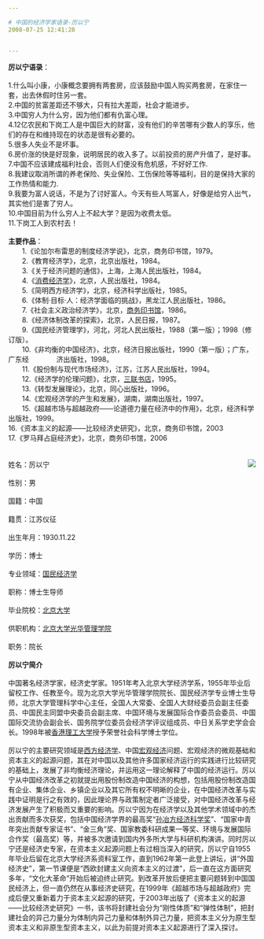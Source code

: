 ```yaml
---

# 中国的经济学家语录-厉以宁
2008-07-25 12:41:28


---
```



<span style="font-weight: bold;">厉以宁语录</span>：<br />
<br />
1.什么叫小康，小康概念要拥有两套房，应该鼓励中国人购买两套房，在家住一套，出去休假时住另一套。 <br />
2.中国的贫富差距还不够大，只有拉大差距，社会才能进步。 <br />
3.中国穷人为什么穷，因为他们都有仇富心理。 <br />
4.12亿农民和下岗工人是中国巨大的财富，没有他们的辛苦哪有少数人的享乐，他们的存在和维持现在的状态是很有必要的。 <br />
5.很多人失业不是坏事。 <br />
6.房价涨的快是好现象，说明居民的收入多了。以前投资的房产升值了，是好事。 <br />
7.中国不应该建成福利社会，否则人们便没有危机感，不好好工作. <br />
8.我建议取消所谓的养老保险、失业保险、工伤保险等等福利，目的是保持大家的工作热情和能力. <br />
9.我要为富人说话，不是为了讨好富人。今天有些人骂富人，好像是给穷人出气，其实他们是害了穷人。 <br />
10.中国目前为什么穷人上不起大学？是因为收费太低。 <br />
11.下岗工人到农村去！<br />
<br />
<span style="font-weight: bold;">主要作品</span>：<br />
　　1.《论加尔布雷思的制度经济学说》，北京，商务印书馆，1979。 <br />
　　2.《教育经济学》，北京，北京出版社，1984。 <br />
　　3.《关于经济问题的通信》，上海，上海人民出版社，1984。 <br />
　　4.《<a target=_blank target="_blank" href="http://baike.baidu.com/view/1180913.htm">消费经济学</a>》，北京，人民出版社，1984。 <br />
　　5.《简明西方经济学》，北京，经济科学出版社，1985。 <br />
　　6.《体制·目标·人：经济学面临的挑战》，黑龙江人民出版社，1986。 <br />
　　7.《社会主义政治经济学》，北京，<a target=_blank target="_blank" href="http://baike.baidu.com/view/15011.htm">商务印书馆</a>，1986。 <br />
　　8.《经济体制改革的探索》，北京，人民日报，1987。 <br />
　　9.《国民经济管理学》，河北，河北人民出版社，1988（第一版）；1998（修订版）。 <br />
　　10.《非均衡的中国经济》，北京，经济日报出版社，1990（第一版）；广东，广东经　　　　济出版社，1998。 <br />
　　11.《股份制与现代市场经济》，江苏，江苏人民出版社，1994。 <br />
　　12.《经济学的伦理问题》，北京，<a target=_blank target="_blank" href="http://baike.baidu.com/view/62481.htm">三联书店</a>，1995。 <br />
　　13.《转型发展理论》，北京，同心出版社，1996。 <br />
　　14.《宏观经济学的产生和发展》，湖南，湖南出版社，1997。 <br />
　　15.《超越市场与超越政府——论道德力量在经济中的作用》，北京，经济科学出版社，1999。 <br />
16.《资本主义的起源——比较经济史研究》，北京，商务印书馆，2003<br />
17.《罗马拜占庭经济史》，北京，商务印书馆，2006<br />
<br />
<br />
<span style="float: right; background-color: white;"><a target=_blank target="_blank" href="http://imgsrc.baidu.com/baike/pic/item/e78c658911754ea00f24441c.jpg"><img src="http://imgsrc.baidu.com/baike/abpic/item/e78c658911754ea00f24441c.jpg"></a> </span>姓名：厉以宁 <br />
<br />
性别：男 <br />
<br />
国籍：中国 <br />
<br />
籍贯：江苏仪征 <br />
<br />
出生年月：1930.11.22 <br />
<br />
学历：博士 <br />
<br />
专业领域：<a target=_blank target="_blank" href="http://baike.baidu.com/view/167618.htm">国民经济学</a> <br />
<br />
职称：博士生导师 <br />
<br />
毕业院校：<a target=_blank target="_blank" href="http://baike.baidu.com/view/1471.htm">北京大学 </a><br />
<br />
供职机构：<a target=_blank target="_blank" href="http://baike.baidu.com/view/220195.htm">北京大学光华管理学院</a> <br />
<br />
职务：院长 <br />
<br />
<b>厉以宁简介</b><br />
<br />
中国著名经济学家，经济史学家。1951年考入北京大学经济学系，1955年毕业后留校工作、任教至今。现为北京大学光华管理学院院长、国民经济学专业博士生导师，北京大学管理科学中心主任，全国人大常委、全国人大财经委员会副主任委员、中国民主同盟中央委员会副主席、中国环境与发展国际合作委员会委员、中国国际交流协会副会长、国务院学位委员会经济学评议组成员、中日关系学史学会会长。1998年被<a target=_blank target="_blank" href="http://baike.baidu.com/view/74066.htm">香港理工大学</a>授予荣誉社会科学博士学位。<br />
<br />
厉以宁的主要研究领域是<a target=_blank target="_blank" href="http://baike.baidu.com/view/107998.htm">西方经济学</a>、中国<a target=_blank target="_blank" href="http://baike.baidu.com/view/337567.htm">宏观经济</a>问题、宏观经济的微观基础和资本主义的起源问题，其在对中国以及其他许多国家经济运行的实践进行比较研究的基础上，发展了非均衡经济理论，并运用这一理论解释了中国的经济运行。厉以宁从中国经济改革之初就提出用股份制改造中国经济的构想，包括用股份制改造国有企业、集体企业、乡镇企业以及其它所有权不明晰的企业，在中国经济改革与实践中证明是行之有效的，因此理论界与政策制定者广泛接受，对中国经济改革与经济发展产生了积极而又重要的影响。厉以宁因为在经济学以及其他学术领域中的杰出贡献而多次获奖，包括中国经济学界的最高奖“<a target=_blank target="_blank" href="http://baike.baidu.com/view/557772.htm">孙冶方经济科学奖</a>”、“国家中青年突出贡献专家证书”、“金三角”奖、国家教委科研成果一等奖、环境与发展国际合作奖（最高奖）等，并被多次邀请到国内外多所大学与科研机构演讲。同时厉以宁还是经济史专家，在资本主义起源问题上有过相当深入的研究，厉以宁自1955年毕业后留在北京大学经济系资料室工作，直到1962年第一此登上讲坛，讲“外国经济史”，第一节课便是“西欧封建主义向资本主义的过渡”，后一直在这方面研究多年，“文化大革命”开始后被迫终止研究。到改革开放后便把主要问题转到中国国民经济上，但一直仍然在从事经济史研究，在1999年《超越市场与超越政府》完成后便又重新着力于资本主义起源的研究，于2003年出版了《资本主义的起源——比较经济史研究》一书，该书将封建社会分为“刚性体质”和“弹性体制”，把封建社会的异己力量分为体制内异己力量和体制外异己力量，把资本主义分为原生型资本主义和非原生型资本主义，以此为前提对资本主义起源进行了深入探讨。<br />
